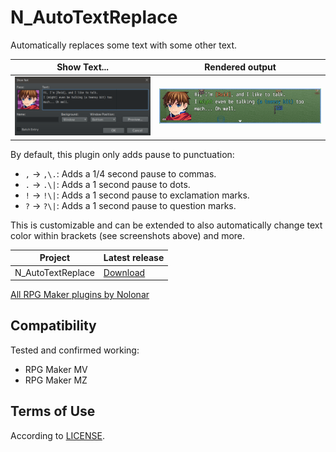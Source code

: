 # N_AutoTextReplace
Automatically replaces some text with some other text.

| Show Text...          | Rendered output        |
| --------------------- | ---------------------- |
| ![Screenshot](in.png) | ![Screenshot](out.png) |

By default, this plugin only adds pause to punctuation:
- `,` -> `,\.`: Adds a 1/4 second pause to commas.
- `.` -> `.\|`: Adds a 1 second pause to dots.
- `!` -> `!\|`: Adds a 1 second pause to exclamation marks.
- `?` -> `?\|`: Adds a 1 second pause to question marks.

This is customizable and can be extended to also automatically change text color within brackets (see screenshots above) and more.

| Project           | Latest release      |
| ----------------- | ------------------- |
| N_AutoTextReplace | [Download][release] |

[All RPG Maker plugins by Nolonar][hub]

## Compatibility
Tested and confirmed working:
- RPG Maker MV
- RPG Maker MZ

## Terms of Use
According to [LICENSE](LICENSE).

  [hub]: https://github.com/Nolonar/RM_Plugins
  [release]: https://github.com/Nolonar/RM_Plugins-AutoTextReplace/releases/latest/download/N_AutoTextReplace.js
